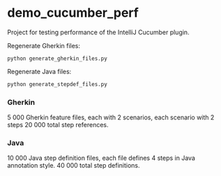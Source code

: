 # demo_cucumber_perf

Project for testing performance of the IntelliJ Cucumber plugin.

Regenerate Gherkin files:

```
python generate_gherkin_files.py
```

Regenerate Java files:

```python
python generate_stepdef_files.py
```


### Gherkin

5 000 Gherkin feature files, each with 2 scenarios, each scenario with 2 steps
20 000 total step references.

### Java

10 000 Java step definition files, each file defines 4 steps in Java annotation style.
40 000 total step definitions.
